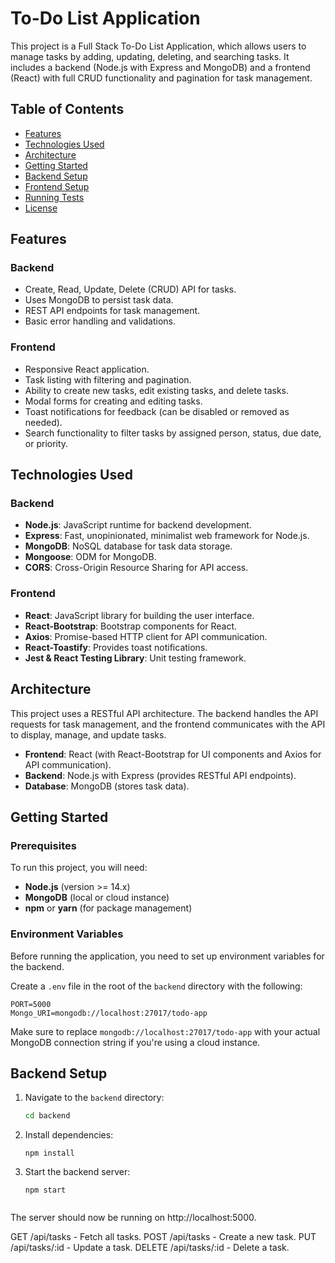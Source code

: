 # To-Do List Application

This project is a Full Stack To-Do List Application, which allows users to manage tasks by adding, updating, deleting, and searching tasks. It includes a backend (Node.js with Express and MongoDB) and a frontend (React) with full CRUD functionality and pagination for task management.

## Table of Contents

- [Features](#features)
- [Technologies Used](#technologies-used)
- [Architecture](#architecture)
- [Getting Started](#getting-started)
- [Backend Setup](#backend-setup)
- [Frontend Setup](#frontend-setup)
- [Running Tests](#running-tests)
- [License](#license)

## Features

### Backend
- Create, Read, Update, Delete (CRUD) API for tasks.
- Uses MongoDB to persist task data.
- REST API endpoints for task management.
- Basic error handling and validations.
  
### Frontend
- Responsive React application.
- Task listing with filtering and pagination.
- Ability to create new tasks, edit existing tasks, and delete tasks.
- Modal forms for creating and editing tasks.
- Toast notifications for feedback (can be disabled or removed as needed).
- Search functionality to filter tasks by assigned person, status, due date, or priority.

## Technologies Used

### Backend
- **Node.js**: JavaScript runtime for backend development.
- **Express**: Fast, unopinionated, minimalist web framework for Node.js.
- **MongoDB**: NoSQL database for task data storage.
- **Mongoose**: ODM for MongoDB.
- **CORS**: Cross-Origin Resource Sharing for API access.

### Frontend
- **React**: JavaScript library for building the user interface.
- **React-Bootstrap**: Bootstrap components for React.
- **Axios**: Promise-based HTTP client for API communication.
- **React-Toastify**: Provides toast notifications.
- **Jest & React Testing Library**: Unit testing framework.

## Architecture

This project uses a RESTful API architecture. The backend handles the API requests for task management, and the frontend communicates with the API to display, manage, and update tasks.

- **Frontend**: React (with React-Bootstrap for UI components and Axios for API communication).
- **Backend**: Node.js with Express (provides RESTful API endpoints).
- **Database**: MongoDB (stores task data).
  
## Getting Started

### Prerequisites

To run this project, you will need:

- **Node.js** (version >= 14.x)
- **MongoDB** (local or cloud instance)
- **npm** or **yarn** (for package management)

### Environment Variables

Before running the application, you need to set up environment variables for the backend.

Create a `.env` file in the root of the `backend` directory with the following:
```
PORT=5000
Mongo_URI=mongodb://localhost:27017/todo-app
```

Make sure to replace `mongodb://localhost:27017/todo-app` with your actual MongoDB connection string if you're using a cloud instance.

## Backend Setup

1. Navigate to the `backend` directory:
   ```bash
   cd backend

2. Install dependencies:
    ```
    npm install

3. Start the backend server:
    ```
    npm start
    

The server should now be running on http://localhost:5000.

GET /api/tasks - Fetch all tasks.
POST /api/tasks - Create a new task.
PUT /api/tasks/:id - Update a task.
DELETE /api/tasks/:id - Delete a task.